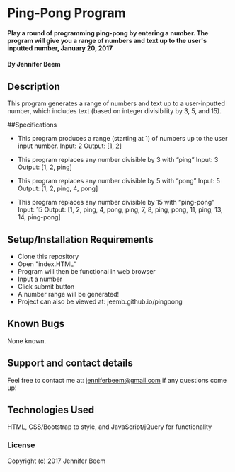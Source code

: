 # Ping-Pong Program

#### Play a round of programming ping-pong by entering a number. The program will give you a range of numbers and text up to the user's inputted number, January 20, 2017

#### By Jennifer Beem

## Description

This program generates a range of numbers and text up to a user-inputted number, which includes text (based on integer divisibility by 3, 5, and 15).

##Specifications

* This program produces a range (starting at 1) of numbers up to the user input number.
	Input: 2
	Output: [1, 2]

* This program replaces any number divisible by 3 with “ping”
	Input: 3
	Output: [1, 2, ping]

* This program replaces any number divisible by 5 with “pong”
	Input: 5
	Output: [1, 2, ping, 4, pong]

* This program replaces any number divisible by 15 with “ping-pong”
	Input: 15
	Output: [1, 2, ping, 4, pong, ping, 7, 8, ping, pong, 11, ping, 13, 14, ping-pong]

## Setup/Installation Requirements

* Clone this repository
* Open "index.HTML"
* Program will then be functional in web browser
* Input a number
* Click submit button
* A number range will be generated!
* Project can also be viewed at: jeemb.github.io/pingpong

## Known Bugs

None known.

## Support and contact details

Feel free to contact me at: jenniferbeem@gmail.com if any questions come up!

## Technologies Used

HTML, CSS/Bootstrap to style, and JavaScript/jQuery for functionality

### License

Copyright (c) 2017 Jennifer Beem
